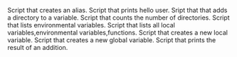 Script that creates an alias.
Script that prints hello user.
Sript that that adds a directory to a variable.
Script that counts the number of directories.
Script that lists environmental variables.
Script that lists all local variables,environmental variables,functions.
Script that creates a new local variable.
Script that creates a new global variable.
Script that prints the result of an addition.
